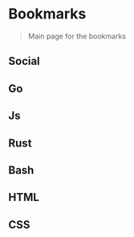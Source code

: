 # Bookmarks

> Main page for the bookmarks

## Social

## Go

## Js

## Rust

## Bash

## HTML

## CSS
